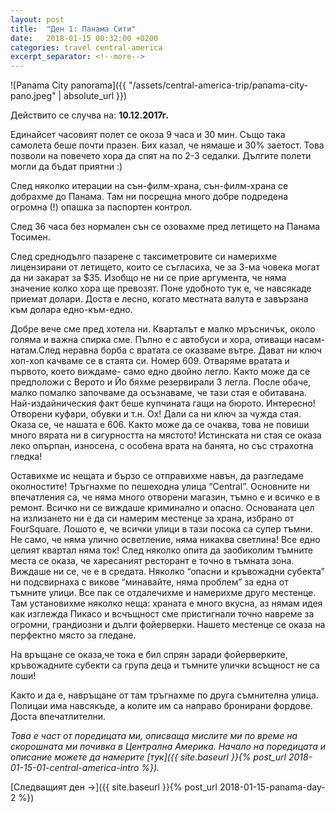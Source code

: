 ```yaml
---
layout: post
title:  "Ден 1: Панама Сити"
date:   2018-01-15 00:32:00 +0200
categories: travel central-america
excerpt_separator: <!--more-->
---
```


![Panama City panorama]({{ "/assets/central-america-trip/panama-city-pano.jpeg" | absolute_url }})

Действито се случва на: **10.12.2017г.**

Единайсет часовият полет се окоза 9 часа и 30 мин. Също така самолета беше почти празен. Бих казал, че нямаше и 30% заетост. Това позволи на повечето хора да спят на по 2-3 седалки. Дългите полети могли да бъдат приятни :)

<!--more-->

След няколко итерации на сън-филм-храна, сън-филм-храна се добрахме до Панама. Там ни посрещна много добре подредена  огромна (!) опашка за паспортен контрол.

След 36 часа без нормален сън се озовахме пред летището на Панама Тосимен.

След среднодълго пазарене с таксиметровите си намерихме лицензирани от летището, които се съгласиха, че за 3-ма човека могат да ни закарат за $35. Изобщо не ни се прие аргумента, че няма значение колко хора ще превозят. Поне удобното тук е, че навсякаде приемат долари. Доста е лесно, когато местната валута е завързана към долара едно-към-едно.

Добре вече сме пред хотела ни. Кварталът е малко мръсничък, около голяма и важна спирка сме. Пълно е с автобуси и хора, отиващи насам-натам.След неравна борба с вратата се оказваме вътре. Дават ни ключ хоп-хоп качваме се в стаята си. Номер 609. Отваряме вратата и първото, което виждаме- само едно двойно легло. Както може да се предположи с Верото и Йо бяхме резервирали 3 легла. После обаче, малко помалко започваме да осъзнаваме, че тази стая е обитавана. Най-издайническия факт беше купчината гащи на бюрото. Интересно! Отворени куфари, обувки и т.н. Ох! Дали са ни ключ за чужда стая. Оказа се, че нашата е 606. Както може да се очаква, това не повиши много вярата ни в сигурността на мястото! Истинската ни стая се оказа леко опърпан, износена, с особена врата на банята, но със страхотна гледка!

Оставихме ис нещата и бързо се отправихме навън, да разгледаме околностите! Тръгнахме по пешеходна улица “Central”. Основните ни впечатления са, че няма много отворени магазин, тъмно е и всичко е в ремонт. Всичко ни се виждаше криминално и опасно. Основаната цел на излизането ни е да си намерим местенце за храна, избрано от FourSquare. Лошото е, че всички улици в тази посока са супер тъмни. Не само, че няма улично осветление, няма никаква светлина! Все едно целият квартал няма ток! След няколко опита да заобиколим тъмните места се оказа, че харесаният ресторант е точно в тъмната зона. Виждаше ни се, че е в средата. Няколко “опасни и кръвожадни субекта” ни подсвирнаха с викове “минавайте, няма проблем” за една от тъмните улици. Все пак се отдалечихме и намерихме друго местенце. Там установихме няколко неща: храната е много вкусна, аз нямам идея как изглежда Пикасо и всчъщност сме пристигнали точно навреме за огромни, грандиозни и дълги фойерверки. Нашето местенце се оказа на перфектно място за гледане.

На връщане се оказа,че тока е бил спрян заради фойерверките, кръвожадните субекти са група деца и тъмните улички всъщност не са лоши!

Както и да е, навръщане от там тръгнахме по друга съмнителна улица. Полицаи има навсякъде, а колите им са направо бронирани фордове. Доста впечатлителни.

_Това е част от поредицата ми, описваща мислите ми по време на скорошната ми почивка в Централна Америка. Начало на поредицата и описание можете да намерите [тук]({{ site.baseurl }}{% post_url 2018-01-15-01-central-america-intro %})._

[Следващият ден ->]({{ site.baseurl }}{% post_url 2018-01-15-panama-day-2 %})

